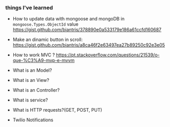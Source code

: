### things I've learned
- How to update data with mongoose and mongoDB in `mongoose.Types.ObjectId` value
	https://gist.github.com/biantris/378890e0a533179e186a61ccfd160687
	
- Make an dinamic button in scroll:
	https://gist.github.com/biantris/a8ca46f2e63497ea27b89250c92e3e05
	
- How to work MVC ? https://pt.stackoverflow.com/questions/21539/o-que-%C3%A9-mvp-e-mvvm
- What is an Model?
- What is an View?
- What is an Controller?
- What is service?
- What is HTTP requests?(GET, POST, PUT)
- Twilio Notifications